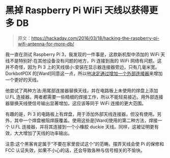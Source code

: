 # 黑掉 Raspberry Pi WiFi 天线以获得更多 DB

> 原文：<https://hackaday.com/2016/03/18/hacking-the-raspberry-pi-wifi-antenna-for-more-db/>

我一直在测试 Raspberry Pi 3，我发现的一件事是，这款新机型中添加的 WiFi 天线不是特别好:在其他设备没有问题的地方，Pi 连接到我的 WiFi 网络有问题。这并不奇怪，因为 Pi 3 上的天线很小:安装在显示器连接器旁边，只有几毫米宽。DorkbotPDX 的[Ward]同意这一点，所以他[决定通过增加一个外部连接器](http://www.dorkbotpdx.org/blog/wramsdell/external_antenna_modifications_for_the_raspberry_pi_3)来增加一个更好的天线。

他尝试了两种方法:用尾部连接器替换天线，并在电路板上未使用的焊盘上添加 U.FL 连接器。两者都需要一些精细的焊接工作，所以不能轻易接近。用外部连接器替换天线使信号输出显著增加，这应该等同于 WiFi 连接的更大范围。

有趣的是，Pi 3 的电路板上有焊盘，用于添加外部天线连接器，但没有使用。另外，其中一个焊盘被阻焊膜覆盖。使用这些是[Ward]使用的第二种方法，焊接一个 U.FL 连接器，并将其连接到一个小橡胶 duckie 天线。同样，这被证明更有效，大大增加了天线的功率输出。

注意:这个黑客肯定属于“不要在家里尝试这个”的范畴。摆弄天线会使 Pi 的保修和 FCC 认证失效，如果不小心的话，还会导致各种与信号相关的不愉快。